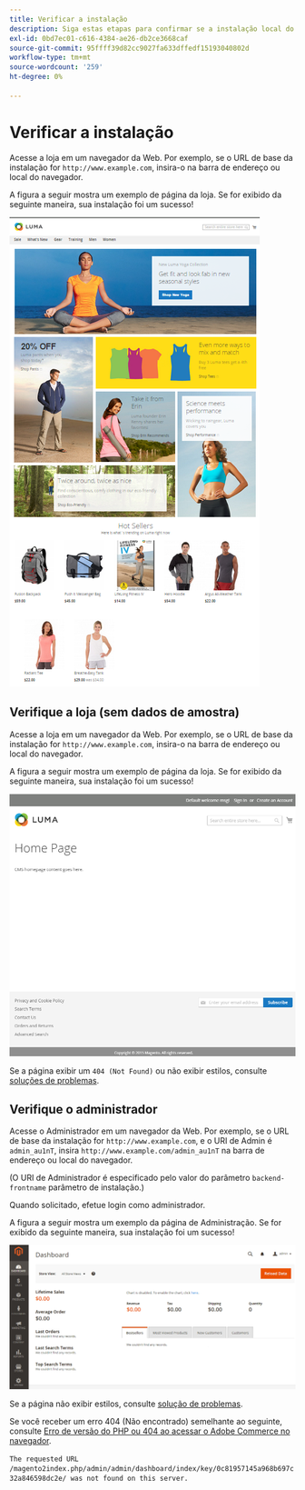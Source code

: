 ```yaml
---
title: Verificar a instalação
description: Siga estas etapas para confirmar se a instalação local do Adobe Commerce ou Magento Open Source foi bem-sucedida.
exl-id: 0bd7ec01-c616-4384-ae26-db2ce3668caf
source-git-commit: 95ffff39d82cc9027fa633dffedf15193040802d
workflow-type: tm+mt
source-wordcount: '259'
ht-degree: 0%

---
```


# Verificar a instalação

Acesse a loja em um navegador da Web. Por exemplo, se o URL de base da instalação for `http://www.example.com`, insira-o na barra de endereço ou local do navegador.

A figura a seguir mostra um exemplo de página da loja. Se for exibido da seguinte maneira, sua instalação foi um sucesso!

![Loja com o tema Luma](../../assets/installation/install-success_store-luma.png)

## Verifique a loja (sem dados de amostra)

Acesse a loja em um navegador da Web. Por exemplo, se o URL de base da instalação for `http://www.example.com`, insira-o na barra de endereço ou local do navegador.

A figura a seguir mostra um exemplo de página da loja. Se for exibido da seguinte maneira, sua instalação foi um sucesso!

![Loja que verifica uma instalação bem-sucedida](../../assets/installation/install-success_store.png)

Se a página exibir um `404 (Not Found)` ou não exibir estilos, consulte [soluções de problemas](https://support.magento.com/hc/en-us/articles/360032994352).

## Verifique o administrador

Acesse o Administrador em um navegador da Web. Por exemplo, se o URL de base da instalação for `http://www.example.com`, e o URI de Admin é `admin_au1nT`, insira `http://www.example.com/admin_au1nT` na barra de endereço ou local do navegador.

(O URI de Administrador é especificado pelo valor do parâmetro `backend-frontname` parâmetro de instalação.)

Quando solicitado, efetue login como administrador.

A figura a seguir mostra um exemplo da página de Administração. Se for exibido da seguinte maneira, sua instalação foi um sucesso!

![Administrador que verifica uma instalação bem-sucedida](../../assets/installation/install_success_admin.png)

Se a página não exibir estilos, consulte [solução de problemas](https://support.magento.com/hc/en-us/articles/360032994352).

Se você receber um erro 404 (Não encontrado) semelhante ao seguinte, consulte [Erro de versão do PHP ou 404 ao acessar o Adobe Commerce no navegador](https://support.magento.com/hc/en-us/articles/360033117152).

`The requested URL /magento2index.php/admin/admin/dashboard/index/key/0c81957145a968b697c32a846598dc2e/ was not found on this server.`
